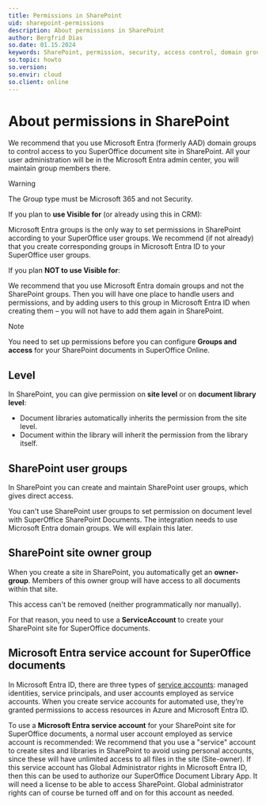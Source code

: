 ```yaml
---
title: Permissions in SharePoint
uid: sharepoint-permissions
description: About permissions in SharePoint​
author: Bergfrid Dias
so.date: 01.15.2024
keywords: SharePoint, permission, security, access control, domain group, Microsoft Entra, ME-ID, AAD, Azure
so.topic: howto
so.version:
so.envir: cloud
so.client: online
---
```


# About permissions in SharePoint​

​We recommend that you use Microsoft Entra (formerly AAD) domain groups to control access to you SuperOffice document site in SharePoint​. All your user administration will be in the Microsoft Entra admin center, you will maintain group members there​.

> [!WARNING]
>
> The Group type must be Microsoft 365 and not Security.

If you plan to **use Visible for** (or already using this in CRM):​

Microsoft Entra groups is the only way to set permissions in SharePoint according to your SuperOffice user groups​. We recommend (if not already) that you create corresponding groups in Microsoft Entra ID to your SuperOffice user groups​.

If you plan **NOT to use Visible for**:​

We recommend that you use Microsoft Entra domain groups and not the SharePoint groups.​ Then you will have one place to handle users and permissions, and by adding users to this group in Microsoft Entra ID when creating them – you will not have to add them again in SharePoint.

> [!NOTE]
> You need to set up permissions before you can configure **Groups and access** for your SharePoint documents in SuperOffice Online.

## Level

In SharePoint, you can give permission on **site level** or on **document library level​**:

* Document libraries automatically inherits the permission from the site level​.
* Document within the library will inherit the permission from the library itself​.

## SharePoint user groups​

In SharePoint you can create and maintain SharePoint user groups, which gives direct access​.

You can't use SharePoint user groups to set permission on document level with SuperOffice SharePoint Documents. The integration needs to use Microsoft Entra domain groups. We will explain this later.​

## SharePoint site owner group​

When you create a site in SharePoint, you automatically get an **owner-group**. Members of this owner group will have access to all documents within that site.​

This access can't be removed (neither programmatically nor manually).​

For that reason, you need to use a **ServiceAccount** to create your SharePoint site for SuperOffice documents​.

<!-- markdownlint-disable-next-line MD013 -->
## <a id="aad-service-account" />Microsoft Entra service account for SuperOffice documents​

In Microsoft Entra ID, there are three types of [service accounts][1]: managed identities, service principals, and user accounts employed as service accounts. When you create service accounts for automated use, they’re granted permissions to access resources in Azure and Microsoft Entra ID.

To use a **Microsoft Entra service account** for your SharePoint site for SuperOffice documents, a normal user account employed as service account is recommended:
We recommend that you use a "service" account to create sites and libraries in SharePoint to avoid using personal accounts, since these will have unlimited access to all files in the site (Site-owner). If this service account has Global Administrator rights in Microsoft Entra ID, then this can be used to authorize our SuperOffice Document Library App. It will need a license to be able to access SharePoint.
Global administrator rights can of course be turned off and on for this account as needed.

<!-- Referenced links -->
[1]: https://learn.microsoft.com/en-us/entra/architecture/govern-service-accounts

<!-- Referenced images -->
